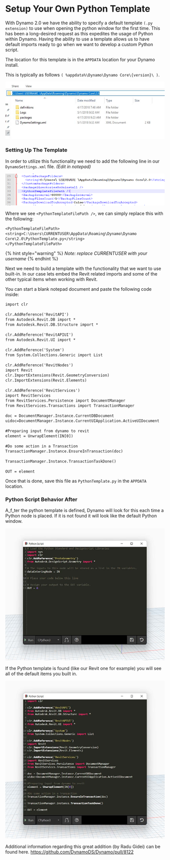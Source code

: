 # Setup Your Own Python Template

With Dynamo 2.0 we have the ability to specify a default template `(.py extension)` to use when opening the python window for the first time. This has been a long-desired request as this expedites the usage of Python within Dynamo. Having the ability to use a template allows us to have default imports ready to go when we want to develop a custom Python script.

The location for this template is in the `APPDATA` location for your Dynamo install.

This is typically as follows `( %appdata%\Dynamo\Dynamo Core\{version}\ )`.

![](<../images/8-3/3/python templates - appdata folder location.jpg>)

### Setting Up The Template

In order to utilize this functionality we need to add the following line in our `DynamoSettings.xml` file. _(Edit in notepad)_

![](<../images/8-3/3/python templates -dynamo settings xml file.png>)

Where we see `<PythonTemplateFilePath />`, we can simply replace this with the following:

```
<PythonTemplateFilePath>
<string>C:\Users\CURRENTUSER\AppData\Roaming\Dynamo\Dynamo Core\2.0\PythonTemplate.py</string>
</PythonTemplateFilePath>
```

{% hint style="warning" %}
_Note: replace CURRENTUSER with your username_
{% endhint %}

Next we need to build a template with the functionality that we want to use built-in. In our case lets embed the Revit related imports and some of the other typical items when working with Revit.

You can start a blank notepad document and paste the following code inside:

```
import clr

clr.AddReference('RevitAPI')
from Autodesk.Revit.DB import *
from Autodesk.Revit.DB.Structure import *

clr.AddReference('RevitAPIUI')
from Autodesk.Revit.UI import *

clr.AddReference('System')
from System.Collections.Generic import List

clr.AddReference('RevitNodes')
import Revit
clr.ImportExtensions(Revit.GeometryConversion)
clr.ImportExtensions(Revit.Elements)

clr.AddReference('RevitServices')
import RevitServices
from RevitServices.Persistence import DocumentManager
from RevitServices.Transactions import TransactionManager

doc = DocumentManager.Instance.CurrentDBDocument
uidoc=DocumentManager.Instance.CurrentUIApplication.ActiveUIDocument

#Preparing input from dynamo to revit
element = UnwrapElement(IN[0])

#Do some action in a Transaction
TransactionManager.Instance.EnsureInTransaction(doc)

TransactionManager.Instance.TransactionTaskDone()

OUT = element
```

Once that is done, save this file as `PythonTemplate.py` in the `APPDATA` location.

### Python Script Behavior After

A\_f\_ter the python template is defined, Dynamo will look for this each time a Python node is placed. If it is not found it will look like the default Python window.

![](<../images/8-3/3/python templates - before setup template.jpg>)

If the Python template is found (like our Revit one for example) you will see all of the default items you built in.

![](<../images/8-3/3/python templates - after setup template.jpg>)

Additional information regarding this great addition (by Radu Gidei) can be found here. https://github.com/DynamoDS/Dynamo/pull/8122
